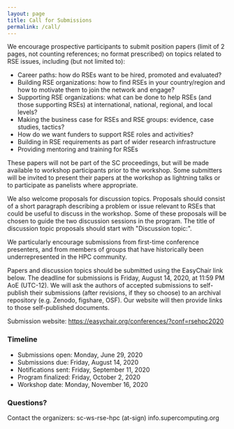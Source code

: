 ```yaml
---
layout: page
title: Call for Submissions
permalink: /call/
---
```


We encourage prospective participants to submit position papers (limit of 2 pages, not counting references; no format prescribed) on topics related to RSE issues, including (but not limited to):
- Career paths:  how do RSEs want to be hired, promoted and evaluated?
- Building RSE organizations:  how to find RSEs in your country/region and how to motivate them to join the network and engage?
- Supporting RSE organizations:  what can be done to help RSEs (and those supporting RSEs) at international, national, regional, and local levels?
- Making the business case for RSEs and RSE groups:  evidence, case studies, tactics?
- How do we want funders to support RSE roles and activities?
- Building in RSE requirements as part of wider research infrastructure
- Providing mentoring and training for RSEs

These papers will not be part of the SC proceedings, but will be made available to workshop participants prior to the workshop.  Some submitters will be invited to present their papers at the workshop as lightning talks or to participate as panelists where appropriate.

We also welcome proposals for discussion topics.  Proposals should consist of a short paragraph describing a problem or issue relevant to RSEs that could be useful to discuss in the workshop.  Some of these proposals will be chosen to guide the two discussion sessions in the program. The title of discussion topic proposals should start with "Discussion topic:".

We particularly encourage submissions from first-time conference presenters, and from members of groups that have historically been underrepresented in the HPC community.

Papers and discussion topics should be submitted using the EasyChair link below.  The deadline for submissions is Friday, August 14, 2020, at 11:59 PM AoE (UTC-12).
We will ask the authors of accepted submissions to self-publish their submissions (after revisions, if they so choose) to an archival repository (e.g. Zenodo, figshare, OSF). Our website will then provide links to those self-published documents.

Submission website:  <https://easychair.org/conferences/?conf=rsehpc2020>

### Timeline

- Submissions open:  Monday, June 29, 2020
- Submissions due:  Friday, August 14, 2020
- Notifications sent:  Friday, September 11, 2020
- Program finalized:  Friday, October 2, 2020
- Workshop date:  Monday, November 16, 2020

### Questions?

Contact the organizers:  sc-ws-rse-hpc (at-sign) info.supercomputing.org


